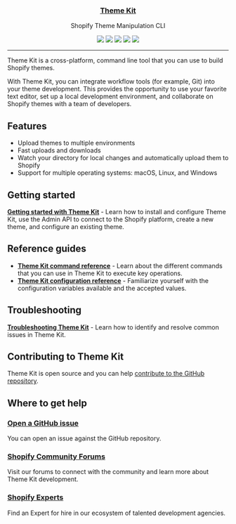 <p align="center">
  <a href="https://shopify.dev/tools/theme-kit"><h3 align="center">Theme Kit</h3></a>
  <p align="center">Shopify Theme Manipulation CLI</p>
  <p align="center">
    <a href="https://goreportcard.com/report/github.com/shopify/themekit"><img src="https://goreportcard.com/badge/github.com/shopify/themekit"></a>
    <a href="https://travis-ci.com/Shopify/themekit"><img src="https://travis-ci.com/Shopify/themekit.svg?branch=master"></a>
    <a href="https://codecov.io/gh/Shopify/themekit"><img src="https://codecov.io/gh/Shopify/themekit/branch/master/graph/badge.svg" /></a>
    <a href="http://godoc.org/github.com/Shopify/themekit"><img src="https://godoc.org/github.com/Shopify/themekit?status.svg"></a>
    <a href="https://github.com/Shopify/themekit/releases/latest"><img src="https://img.shields.io/github/release/Shopify/themekit.svg"></a>
  </p>
</p>

---

Theme Kit is a cross-platform, command line tool that you can use to build Shopify themes.

With Theme Kit, you can integrate workflow tools (for example, Git) into your theme development. This provides the opportunity to use your favorite text editor, set up a local development environment, and collaborate on Shopify themes with a team of developers.

## Features

- Upload themes to multiple environments
- Fast uploads and downloads
- Watch your directory for local changes and automatically upload them to Shopify
- Support for multiple operating systems: macOS, Linux, and Windows

## Getting started

**[Getting started with Theme Kit](tools/theme-kit/getting-started)** - Learn how to install and configure Theme Kit, use the Admin API to connect to the Shopify platform, create a new theme, and configure an existing theme.

## Reference guides

- **[Theme Kit command reference](tools/theme-kit/command-reference)** - Learn about the different commands that you can use in Theme Kit to execute key operations.
- **[Theme Kit configuration reference](tools/theme-kit/configuration-reference)** - Familiarize yourself with the configuration variables available and the accepted values.

## Troubleshooting

**[Troubleshooting Theme Kit](tools/theme-kit/troubleshooting)** - Learn how to identify and resolve common issues in Theme Kit.

## Contributing to Theme Kit

Theme Kit is open source and you can help [contribute to the GitHub repository](https://github.com/Shopify/themekit/blob/master/CONTRIBUTING.md).

## Where to get help

### [Open a GitHub issue](https://github.com/Shopify/themekit/issues)

You can open an issue against the GitHub repository.

### [Shopify Community Forums](https://community.shopify.com/)

Visit our forums to connect with the community and learn more about Theme Kit development.

### [Shopify Experts](https://experts.shopify.com/services/development-and-troubleshooting/develop-custom-theme)

Find an Expert for hire in our ecosystem of talented development agencies.
